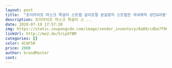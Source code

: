```yaml
---
layout: post 
title:  "초이라이프 마스크 목걸이 스트랩 길이조절 분실방지 스트랩끈 국내제작 성인&아동" 
description: 초이라이프 마스크 목걸이 스 ..
date: 2020-07-19 17:57:20 
img: https://static.coupangcdn.com/image/vendor_inventory/0a89/cdba7f963759d425bd2a6868f9f3443ea77dce010b9448296b40eaf329f6.png 
linkUrl: http://me2.do/5rLpXfBM 
categories: [] 
color: 4CAF50 
price: 2000 
author: brandMaster 
cont:  
---
```

 